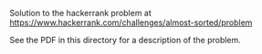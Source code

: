 Solution to the hackerrank problem at https://www.hackerrank.com/challenges/almost-sorted/problem

See the PDF in this directory for a description of the problem.

